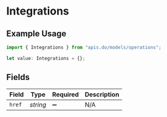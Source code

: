 # Integrations

## Example Usage

```typescript
import { Integrations } from "apis.do/models/operations";

let value: Integrations = {};
```

## Fields

| Field              | Type               | Required           | Description        |
| ------------------ | ------------------ | ------------------ | ------------------ |
| `href`             | *string*           | :heavy_minus_sign: | N/A                |